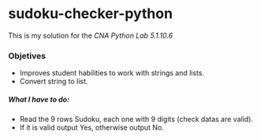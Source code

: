 # sudoku-checker-python

This is my solution for the _CNA Python Lab 5.1.10.6_

### Objetives

- Improves student habilities to work with strings and lists.
- Convert string to list.

##### What I have to do:

- Read the 9 rows Sudoku, each one with 9 digits (check datas are valid).
- If it is valid output Yes, otherwise output No.
